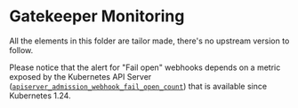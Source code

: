 # Gatekeeper Monitoring

All the elements in this folder are tailor made, there's no upstream version to follow.

Please notice that the alert for "Fail open" webhooks depends on a metric exposed by the Kubernetes API Server ([`apiserver_admission_webhook_fail_open_count`](https://github.com/kubernetes/kubernetes/pull/107171)) that is available since Kubernetes 1.24.
